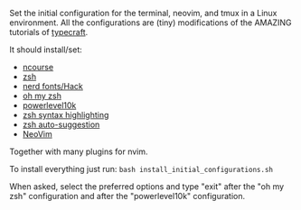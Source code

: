 Set the initial configuration for the terminal, neovim, and tmux in a Linux environment.
All the configurations are (tiny) modifications of the AMAZING tutorials of [typecraft](https://www.youtube.com/@typecraft_dev).

It should install/set:
- [ncourse](https://ftp.gnu.org/gnu/ncurses/)
- [zsh](https://sourceforge.net/projects/zsh/)
- [nerd fonts/Hack](https://www.nerdfonts.com/font-downloads)
- [oh my zsh](https://github.com/ohmyzsh/ohmyzsh)
- [powerlevel10k](https://github.com/romkatv/powerlevel10k)
- [zsh syntax highlighting](https://github.com/zsh-users/zsh-syntax-highlighting)
- [zsh auto-suggestion](https://github.com/zsh-users/zsh-autosuggestions)
- [NeoVim](https://github.com/neovim/neovim)

Together with many plugins for nvim.

To install everything just run:
```bash install_initial_configurations.sh```

When asked, select the preferred options and type "exit" after the "oh my zsh" configuration and after the "powerlevel10k" configuration.
